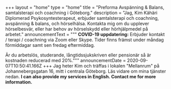 +++
layout = "home"
type = "home"
title = "Preforma Avspänning & Balans, samtalsterapi och coachning i Göteborg."
description = "Jag, Kim Kähäri Diplomerad Psykosyntesterapeut, erbjuder samtalsterapi och coachning, avspänning & balans, och hörselhälsa. Kontakta mig om du upplever hörselbesvär, eller har behov av hörselskydd eller hörhjälpmedel på arbetet."
announcementText = """
**COVID-19 uppdatering:** Erbjuder kontakt / terapi / coachning via Zoom eller Skype. Tider finns främst under måndag förmiddagar samt sen fredag eftermiddag.

Är du arbetslös, studerande, långtidssjukskriven eller pensionär så är kostnaden reducerad med 20%."""
announcementDate = 2020-09-07T10:50:41.166Z
+++
Jag heter Kim och träffas i lokalen "Mellanrum" på Johannebergsgatan 16, mitt i centrala Göteborg. Läs vidare om mina tjänster nedan. **I can also provide my services in English.  Contact me for more information.**
